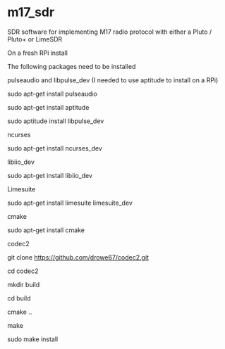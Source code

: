 # m17_sdr
SDR software for implementing M17 radio protocol with either a Pluto / Pluto+ or LimeSDR


On a fresh RPi install

The following packages need to be installed

pulseaudio and libpulse_dev (I needed to use aptitude to install on a RPi)

sudo apt-get install pulseaudio

sudo apt-get install aptitude

sudo aptitude install libpulse_dev

ncurses

sudo apt-get install ncurses_dev

libiio_dev

sudo apt-get install libiio_dev

Limesuite

sudo apt-get install limesuite limesuite_dev

cmake

sudo apt-get install cmake

codec2

git clone https://github.com/drowe67/codec2.git

cd codec2

mkdir build

cd build

cmake ..

make

sudo make install
